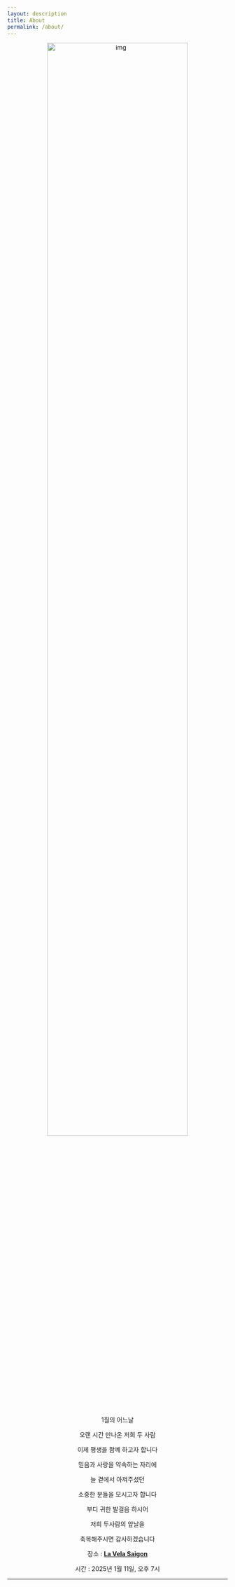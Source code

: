 ```yaml
---
layout: description
title: About
permalink: /about/
---
```


<div style="text-align: center;">
    <img src="{{'/img/about.jpeg' | relative_url }} " alt="img" style="width: 80%; max-width: 600px; height: auto;">
</div>

<div style="text-align: center;">
    <p>1월의 어느날</p>
      <p></p>
    <p>오랜 시간 만나온 저희 두 사람</p>
      <p></p>
    <p>이제 평생을 함꼐 하고자 합니다</strong></p>
      <p></p>
    <p>믿음과 사랑을 약속하는 자리에</p>
      <p></p>
    <p>늘 곁에서 아껴주셨던</p>
      <p></p>
    <p>소중한 분들을 모시고자 합니다</p>
      <p></p>
    <p>부디 귀한 발걸음 하시어</p>
      <p></p>
    <p>저희 두사람의 앞날을</p>
      <p></p>
    <p>축복해주시면 감사하겠습니다</p>
      <p></p>
    <p>장소 : <strong><a href="{{ '/location/' | relative_url }}">La Vela Saigon</a></strong></p>
    <p>시간 : 2025년 1월 11일, 오후 7시</p>
      <p></p>
</div>

* * *
